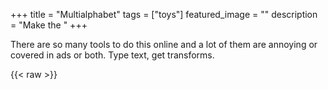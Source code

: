 +++
title =  "Multialphabet"
tags = ["toys"]
featured_image = ""
description = "Make the "
+++

There are so many tools to do this online and a lot of them are annoying or covered in ads or both. Type text, get transforms.

{{< raw >}}
    <script>
      const randomChoice = (array) =>
        array[Math.floor(Math.random() * array.length)];

      const plainAlphabetMapping = (...alphabetString) => {
        return (mappingString) =>
          [
            ...(mappingString.trim().length === 0
              ? randomChoice([
                  "We hold these truths to be self-evident, that all men are created equal, that they are endowed by their Creator with certain unalienable Rights, that among these are Life, Liberty and the pursuit of Happiness.",
                  "Whereas recognition of the inherent dignity and of the equal and inalienable rights of all members of the human family is the foundation of freedom, justice and peace in the world,",
                  "Space: the final frontier. These are the voyages of the starship Enterprise. Its continuing mission: to explore strange new worlds, to seek out new life and new civilizations, to boldly go where no man has gone before",
                  `So, I want you to get up now. I want all of you to get up out of your chairs. I want you to get up right now and go to the window, open it, and stick your head out and yell, "I'm as mad as hell, and I'm not going to take this anymore!!"`,
                  "Hello from the children of planet Earth.",
                  `I know how hard it is down in Chino
I know how you struggle just to get by
I know they got farm fresh eggs down in Chino
And tract homes reasonably priced`,
                  `I don't wanna pay for anything
Clothes and food and drugs for free
If it was 1970
I'd have a job at a factory`,
                ])
              : mappingString),
          ]
            .map((letter, i) => {
              const charCode = letter.charCodeAt(0);
              if (charCode >= 65 && charCode <= 91) {
                return alphabetString[charCode - 65] ?? letter;
              }
              if (charCode >= 97 && charCode <= 123) {
                return alphabetString[charCode - 97 + 26] ?? letter;
              }

              return letter;
            })
            .join("");
      };

      const translators = {
        Bold: plainAlphabetMapping(
          "𝐀",
          "𝐁",
          "𝐂",
          "𝐃",
          "𝐄",
          "𝐅",
          "𝐆",
          "𝐇",
          "𝐈",
          "𝐉",
          "𝐊",
          "𝐋",
          "𝐌",
          "𝐍",
          "𝐎",
          "𝐏",
          "𝐐",
          "𝐑",
          "𝐒",
          "𝐓",
          "𝐔",
          "𝐕",
          "𝐖",
          "𝐗",
          "𝐘",
          "𝐙",
          "𝐚",
          "𝐛",
          "𝐜",
          "𝐝",
          "𝐞",
          "𝐟",
          "𝐠",
          "𝐡",
          "𝐢",
          "𝐣",
          "𝐤",
          "𝐥",
          "𝐦",
          "𝐧",
          "𝐨",
          "𝐩",
          "𝐪",
          "𝐫",
          "𝐬",
          "𝐭",
          "𝐮",
          "𝐯",
          "𝐰",
          "𝐱",
          "𝐲",
          "𝐳"
        ),
        Italic: plainAlphabetMapping(
          "𝐴",
          "𝐵",
          "𝐶",
          "𝐷",
          "𝐸",
          "𝐹",
          "𝐺",
          "𝐻",
          "𝐼",
          "𝐽",
          "𝐾",
          "𝐿",
          "𝑀",
          "𝑁",
          "𝑂",
          "𝑃",
          "𝑄",
          "𝑅",
          "𝑆",
          "𝑇",
          "𝑈",
          "𝑉",
          "𝑊",
          "𝑋",
          "𝑌",
          "𝑍",
          "𝑎",
          "𝑏",
          "𝑐",
          "𝑑",
          "𝑒",
          "𝑓",
          "𝑔",
          "𝒉",
          "𝑖",
          "𝑗",
          "𝑘",
          "𝑙",
          "𝑚",
          "𝑛",
          "𝑜",
          "𝑝",
          "𝑞",
          "𝑟",
          "𝑠",
          "𝑡",
          "𝑢",
          "𝑣",
          "𝑤",
          "𝑥",
          "𝑦",
          "𝑧"
        ),
        "Bold Italic": plainAlphabetMapping(
          "𝑨",
          "𝑩",
          "𝑪",
          "𝑫",
          "𝑬",
          "𝑭",
          "𝑮",
          "𝑯",
          "𝑰",
          "𝑱",
          "𝑲",
          "𝑳",
          "𝑴",
          "𝑵",
          "𝑶",
          "𝑷",
          "𝑸",
          "𝑹",
          "𝑺",
          "𝑻",
          "𝑼",
          "𝑽",
          "𝑾",
          "𝑿",
          "𝒀",
          "𝒁",
          "𝒂",
          "𝒃",
          "𝒄",
          "𝒅",
          "𝒆",
          "𝒇",
          "𝒈",
          "𝒉",
          "𝒊",
          "𝒋",
          "𝒌",
          "𝒍",
          "𝒎",
          "𝒏",
          "𝒐",
          "𝒑",
          "𝒒",
          "𝒓",
          "𝒔",
          "𝒕",
          "𝒖",
          "𝒗",
          "𝒘",
          "𝒙",
          "𝒚",
          "𝒛"
        ),
        "Italic Cursive": plainAlphabetMapping(
          "𝒜",
          "𝓑",
          "𝒞",
          "𝒟",
          "𝓔",
          "𝓕",
          "𝒢",
          "𝓗",
          "I",
          "𝓘",
          "𝒥",
          "𝒦",
          "𝓛",
          "𝓜",
          "𝒩",
          "𝒪",
          "𝒫",
          "𝒬",
          "𝒮",
          "𝒯",
          "𝒰",
          "𝒱",
          "𝒲",
          "𝒳",
          "𝒴",
          "𝒵",
          "𝒶",
          "𝒷",
          "𝒸",
          "𝒹",
          "𝓮",
          "𝒻",
          "𝓰",
          "𝒽",
          "𝒾",
          "𝒿",
          "𝓀",
          "𝓁",
          "𝓂",
          "𝓃",
          "𝓸",
          "𝓅",
          "𝓆",
          "𝓇",
          "𝓈",
          "𝓉",
          "𝓊",
          "𝓋",
          "𝓌",
          "𝓍",
          "𝓎",
          "𝓏"
        ),
        "Bold Italic Cursive": plainAlphabetMapping(
          "𝓐",
          "𝓑",
          "𝓒",
          "𝓓",
          "𝓔",
          "𝓕",
          "𝓖",
          "𝓗",
          "𝓘",
          "𝓙",
          "𝓚",
          "𝓛",
          "𝓜",
          "𝓝",
          "𝓞",
          "𝓟",
          "𝓠",
          "𝓡",
          "𝓢",
          "𝓣",
          "𝓤",
          "𝓥",
          "𝓦",
          "𝓧",
          "𝓨",
          "𝓩",
          "𝓪",
          "𝓫",
          "𝓬",
          "𝓭",
          "𝓮",
          "𝓯",
          "𝓰",
          "𝓱",
          "𝓲",
          "𝓳",
          "𝓴",
          "𝓵",
          "𝓶",
          "𝓷",
          "𝓸",
          "𝓹",
          "𝓺",
          "𝓻",
          "𝓼",
          "𝓽",
          "𝓾",
          "𝓿",
          "𝔀",
          "𝔁",
          "𝔂",
          "𝔃"
        ),
        Fraktur: plainAlphabetMapping(
          "𝔄",
          "𝔅",
          "𝕮",
          "𝔇",
          "𝔈",
          "𝔉",
          "𝔊",
          "𝕳",
          "𝕴",
          "𝔍",
          "𝔎",
          "𝔏",
          "𝔐",
          "𝔑",
          "𝔒",
          "𝔓",
          "𝔔",
          "𝕽",
          "𝔖",
          "𝔗",
          "𝔘",
          "𝔙",
          "𝔚",
          "𝔛",
          "𝔜",
          "Z",
          "𝔞",
          "𝔟",
          "𝔠",
          "𝔡",
          "𝔢",
          "𝔣",
          "𝔤",
          "𝔥",
          "𝔦",
          "𝔧",
          "𝔨",
          "𝔩",
          "𝔪",
          "𝔫",
          "𝔬",
          "𝔭",
          "𝔮",
          "𝔯",
          "𝔰",
          "𝔱",
          "𝔲",
          "𝔳",
          "𝔴",
          "𝔵",
          "𝔶",
          "𝔷"
        ),
        "Bold Fraktur": plainAlphabetMapping(
          "𝕬",
          "𝕭",
          "𝕮",
          "𝕯",
          "𝕰",
          "𝕱",
          "𝕲",
          "𝕳",
          "𝕴",
          "𝕵",
          "𝕶",
          "𝕷",
          "𝕸",
          "𝕹",
          "𝕺",
          "𝕻",
          "𝕼",
          "𝕽",
          "𝕾",
          "𝕿",
          "𝖀",
          "𝖁",
          "𝖂",
          "𝖃",
          "𝖄",
          "𝖅",
          "𝖆",
          "𝖇",
          "𝖈",
          "𝖉",
          "𝖊",
          "𝖋",
          "𝖌",
          "𝖍",
          "𝖎",
          "𝖏",
          "𝖐",
          "𝖑",
          "𝖒",
          "𝖓",
          "𝖔",
          "𝖕",
          "𝖖",
          "𝖗",
          "𝖘",
          "𝖙",
          "𝖚",
          "𝖛",
          "𝖜",
          "𝖝",
          "𝖞",
          "𝖟"
        ),
        Draftsman: plainAlphabetMapping(
          "𝔸",
          "𝔹",
          "C",
          "𝔻",
          "𝔼",
          "𝔽",
          "𝔾",
          "H",
          "𝕀",
          "𝕁",
          "𝕂",
          "𝕃",
          "𝕄",
          "N",
          "𝕆",
          "P",
          "Q",
          "R",
          "𝕊",
          "𝕋",
          "𝕌",
          "𝕍",
          "𝕎",
          "𝕏",
          "𝕐",
          "Z",
          "𝕒",
          "𝕓",
          "𝕔",
          "𝕕",
          "𝕖",
          "𝕗",
          "𝕘",
          "𝕙",
          "𝕚",
          "𝕛",
          "𝕜",
          "𝕝",
          "𝕞",
          "𝕟",
          "𝕠",
          "𝕡",
          "𝕢",
          "𝕣",
          "𝕤",
          "𝕥",
          "𝕦",
          "𝕧",
          "𝕨",
          "𝕩",
          "𝕪",
          "𝕫"
        ),
        Wide: plainAlphabetMapping(
          "𝖠",
          "𝖡",
          "𝖢",
          "𝖣",
          "𝖤",
          "𝖥",
          "𝖦",
          "𝖧",
          "𝖨",
          "𝖩",
          "𝖪",
          "𝖫",
          "𝖬",
          "𝖭",
          "𝖮",
          "𝖯",
          "𝖰",
          "𝖱",
          "𝖲",
          "𝖳",
          "𝖴",
          "𝖵",
          "𝖶",
          "𝖷",
          "𝖸",
          "𝖹",
          "𝖺",
          "𝖻",
          "𝖼",
          "𝖽",
          "𝖾",
          "𝖿",
          "𝗀",
          "𝗁",
          "𝗂",
          "𝗃",
          "𝗄",
          "𝗅",
          "𝗆",
          "𝗇",
          "𝗈",
          "𝗉",
          "𝗊",
          "𝗋",
          "𝗌",
          "𝗍",
          "𝗎",
          "𝗏",
          "𝗐",
          "𝗑",
          "𝗒",
          "𝗓"
        ),
        "Bold Wide": plainAlphabetMapping(
          "𝗔",
          "𝗕",
          "𝗖",
          "𝗗",
          "𝗘",
          "𝗙",
          "𝗚",
          "𝗛",
          "𝗜",
          "𝗝",
          "𝗞",
          "𝗟",
          "𝗠",
          "𝗡",
          "𝗢",
          "𝗣",
          "𝗤",
          "𝗥",
          "𝗦",
          "𝗧",
          "𝗨",
          "𝗩",
          "𝗪",
          "𝗫",
          "𝗬",
          "𝗭",
          "𝗮",
          "𝗯",
          "𝗰",
          "𝗱",
          "𝗲",
          "𝗳",
          "𝗴",
          "𝗵",
          "𝗶",
          "𝗷",
          "𝗸",
          "𝗹",
          "𝗺",
          "𝗻",
          "𝗼",
          "𝗽",
          "𝗾",
          "𝗿",
          "𝘀",
          "𝘁",
          "𝘂",
          "𝘃",
          "𝘄",
          "𝘅",
          "𝘆",
          "𝘇"
        ),
        "Wide Italic": plainAlphabetMapping(
          "𝘈",
          "𝘉",
          "𝘊",
          "𝘋",
          "𝘌",
          "𝘍",
          "𝘎",
          "𝘏",
          "𝘐",
          "𝘑",
          "𝘒",
          "𝘓",
          "𝘔",
          "𝘕",
          "𝘖",
          "𝘗",
          "𝘘",
          "𝘙",
          "𝘚",
          "𝘛",
          "𝘜",
          "𝘝",
          "𝘞",
          "𝘟",
          "𝘠",
          "𝘡",
          "𝘢",
          "𝘣",
          "𝘤",
          "𝘥",
          "𝘦",
          "𝘧",
          "𝘨",
          "𝘩",
          "𝘪",
          "𝘫",
          "𝘬",
          "𝘭",
          "𝘮",
          "𝘯",
          "𝘰",
          "𝘱",
          "𝘲",
          "𝘳",
          "𝘴",
          "𝘵",
          "𝘶",
          "𝘷",
          "𝘸",
          "𝘹",
          "𝘺",
          "𝘻"
        ),
        "Bold Wide Italic": plainAlphabetMapping(
          "𝘼",
          "𝘽",
          "𝘾",
          "𝘿",
          "𝙀",
          "𝙁",
          "𝙂",
          "𝙃",
          "𝙄",
          "𝙅",
          "𝙆",
          "𝙇",
          "𝙈",
          "𝙉",
          "𝙊",
          "𝙋",
          "𝙌",
          "𝙍",
          "𝙎",
          "𝙏",
          "𝙐",
          "𝙑",
          "𝙒",
          "𝙓",
          "𝙔",
          "𝙕",
          "𝙖",
          "𝙗",
          "𝙘",
          "𝙙",
          "𝙚",
          "𝙛",
          "𝙜",
          "𝙝",
          "𝙞",
          "𝙟",
          "𝙠",
          "𝙡",
          "𝙢",
          "𝙣",
          "𝙤",
          "𝙥",
          "𝙦",
          "𝙧",
          "𝙨",
          "𝙩",
          "𝙪",
          "𝙫",
          "𝙬",
          "𝙭",
          "𝙮",
          "𝙯"
        ),
        Typewriter: plainAlphabetMapping(
          "𝙰",
          "𝙱",
          "𝙲",
          "𝙳",
          "𝙴",
          "𝙵",
          "𝙶",
          "𝙷",
          "𝙸",
          "𝙹",
          "𝙺",
          "𝙻",
          "𝙼",
          "𝙽",
          "𝙾",
          "𝙿",
          "𝚀",
          "𝚁",
          "𝚂",
          "𝚃",
          "𝚄",
          "𝚅",
          "𝚆",
          "𝚇",
          "𝚈",
          "𝚉",
          "𝚊",
          "𝚋",
          "𝚌",
          "𝚍",
          "𝚎",
          "𝚏",
          "𝚐",
          "𝚑",
          "𝚒",
          "𝚓",
          "𝚔",
          "𝚕",
          "𝚖",
          "𝚗",
          "𝚘",
          "𝚙",
          "𝚚",
          "𝚛",
          "𝚜",
          "𝚝",
          "𝚞",
          "𝚟",
          "𝚠",
          "𝚡",
          "𝚢",
          "𝚣"
        ),
        Doublewide: plainAlphabetMapping(
          "Ａ",
          "Ｂ",
          "Ｃ",
          "Ｄ",
          "Ｅ",
          "Ｆ",
          "Ｇ",
          "Ｈ",
          "Ｉ",
          "Ｊ",
          "Ｋ",
          "Ｌ",
          "Ｍ",
          "Ｎ",
          "Ｏ",
          "Ｐ",
          "Ｑ",
          "Ｒ",
          "Ｓ",
          "Ｔ",
          "Ｕ",
          "Ｖ",
          "Ｗ",
          "Ｘ",
          "Ｙ",
          "Ｚ",
          "ａ",
          "ｂ",
          "ｃ",
          "ｄ",
          "ｅ",
          "ｆ",
          "ｇ",
          "ｈ",
          "ｉ",
          "ｊ",
          "ｋ",
          "ｌ",
          "ｍ",
          "ｎ",
          "ｏ",
          "ｐ",
          "ｑ",
          "ｒ",
          "ｓ",
          "ｔ",
          "ｕ",
          "ｖ",
          "ｗ",
          "ｘ",
          "ｙ",
          "ｚ"
        ),
      };

      const activeTranslations = [];

      const debounce = (func, delay) => {
        let timeoutId;

        return function (...args) {
          clearTimeout(timeoutId);

          timeoutId = setTimeout(() => {
            func.apply(this, args);
          }, delay);
        };
      };

      const inputTextHasChanged = () => {
        const t = document.getElementById("multi-alphabet-input");
        const text = t.innerText;

        if (!!text && activeTranslations.length === 0) {
          addToListOfActiveTranslations(
            randomChoice(Object.keys(translators)),
            true
          );
        }

        activeTranslations.forEach((display) => {
          display.update(text);
        });
      };

      const updateSelectedTranslationItemsInList = () => {
        namesUsed = new Set(activeTranslations.map((b) => b.name));

        const selectElt = document.getElementById("multi-alphabet-selector");
        [...selectElt.querySelectorAll("option")].forEach((e, i) => {
          if (i === 0) {
            e.innerText = randomChoice(["One more?", "Another", "Keep going"]);
            e.disabled = true;
          } else {
            e.disabled = namesUsed.has(e.value);
          }
        });
        inputTextHasChanged();
      };

      const addToListOfActiveTranslations = (name, addedByDefault) => {
        const template = document.getElementById("translation-item-template");
        const resultElt = document.getElementById("multi-alphabet-results");

        const translationElt = document.importNode(
          template.content,
          true
        ).firstElementChild;
        resultElt.appendChild(translationElt);

        translationElt.querySelector(
          ".name"
        ).innerText = `${name} (${translators[name](name)})`;

        const translationTextelt = translationElt.querySelector(".translation");
        const copyButton = translationElt.querySelector(".copy-button");
        const deleteButton = translationElt.querySelector(".remove-button");

        copyButton.addEventListener("click", (e) => {
          navigator.clipboard.writeText(translationTextelt.innerText);
        });

        const deleteMethod = () => {
          const idx = activeTranslations.findIndex((e) => e.name === name);
          if (idx >= 0) {
            activeTranslations.splice(idx, 1);
            updateSelectedTranslationItemsInList();
            resultElt.removeChild(translationElt);
          }
        };
        deleteButton.addEventListener("click", deleteMethod);

        activeTranslations.push({
          name,
          addedByDefault,
          update: (text) => {
            const translationBlank = text.trim().length === 0;
            copyButton.disabled = translationBlank;

            translationTextelt.innerText = translators[name](text);
          },
          remove: deleteMethod,
        });

        updateSelectedTranslationItemsInList();
      };

      const startupAndBindElements = () => {
        const selectElt = document.getElementById("multi-alphabet-selector");
        selectElt.addEventListener("change", (e) => {
          addToListOfActiveTranslations(e.target.value);
          selectElt.value = "";
        });

        Object.entries(translators).forEach(([name, translator]) => {
          const option = document.createElement("option");
          option.value = name;
          option.textContent = `${name} (${translator(name)})`;

          selectElt.appendChild(option);
        });

        const inputElt = document.getElementById("multi-alphabet-input");
        inputElt.addEventListener("input", debounce(inputTextHasChanged, 150));
      };

      document.addEventListener("DOMContentLoaded", startupAndBindElements);
    </script>
    <style type="text/css">
      div.multi-alphabet-input-area {
        border: 1px solid rgba(0, 0, 0, 0.125);
        border-radius: 4px;
        padding: 4px;
        font-size: larger;

        &:empty::before {
          content: "Type what you want to make 𝒶𝓮𝓈𝓉𝒽𝓮𝓉𝒾𝒸 here";
          opacity: 0.75;
          font-style: italic;
        }

        margin-bottom: 1em;
      }

      div.translation-item {
        border: 1px solid rgba(0, 0, 0, 0.125);
        border-radius: 4px;
      }

      div.translation-text {
        padding: 4px;
        white-space: pre-wrap;
        padding: 4px;
        font-size: larger;
      }

      div.translation-header {
        background-color: rgba(0, 0, 0, 0.075);
        padding: 2px;
        user-select: none;
        display: flex;
        flex-direction: row;

        .translator-name {
          text-align: center;
        }

        & > * {
          flex-grow: 1;
          align-items: center;
        }

        .copy-button,
        .remove-button {
          flex-grow: 0;
        }
      }

      div.multi-alphabet-add-another {
        select {
          font-size: large;
          font-weight: bold;
        }

        margin-top: 4px;
        margin-bottom: 4px;
        user-select: none;
        display: flex;
        flex-direction: row;
        align-items: center;
        justify-content: flex-end;
      }

      div.translation-item:not(:last-child) {
        border-bottom: 1px solid rgba(0, 0, 0, 0.125);
        padding-bottom: 4px;
        margin-bottom: 4px;
      }
    </style>
    <div class="multi-alphabet">
      <div
        id="multi-alphabet-input"
        class="multi-alphabet-input-area"
        contenteditable="true"
      ></div>
      <div class="multi-alphabet-results" id="multi-alphabet-results"></div>
      <div class="multi-alphabet-add-another">
        <select
          class="multi-alphabet-translation-selector"
          id="multi-alphabet-selector"
        >
          <option disabled value="" selected>Choose a transformation</option>
        </select>
      </div>

      <template id="translation-item-template">
        <div class="translation-item">
          <div class="translation-header">
            <div class="name translator-name"></div>
            <button class="copy-button">⧉Copy</button>
            <button class="remove-button">🗙</button>
          </div>
          <div class="translation translation-text"></div>
        </div>
      </template>
    </div>
  {{< /raw >}}
